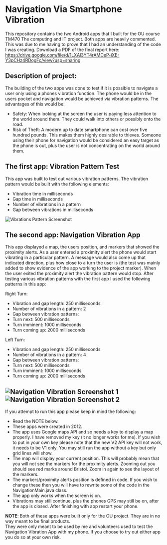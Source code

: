 Navigation Via Smartphone Vibration
========================================

This repository contains the two Android apps that I built for the OU course TM470 The computing 
and IT project. Both apps are heavily commented. This was due to me having to prove that I had an 
understanding of the code I was creating.
Download a PDF of the final report here: https://drive.google.com/file/d/1LXAl3YT4rAMCeP-iXE-Y3pCHz4RDogFc/view?usp=sharing

Description of project:
-------------------------------
The building of the two apps was done to test if it is possible to navigate a user only using a phones
vibration function. The phone would be in the users pocket and navigation would be achieved via 
vibration patterns. The advantages of this would be:

* Safety: When looking at the screen the user is paying less attention to the world around them. They 
could walk into others or possibly onto the road. 
* Risk of Theft: A modern up to date smartphone can cost over five hundred pounds. This makes 
them highly desirable to thieves. Someone using their phone for navigation would be considered an 
easy target as the phone is out, plus the user is not concentrating on the world around them. 

The first app: Vibration Pattern Test
---------------------------------------
This app was built to test out various vibration patterns. The vibration pattern would be built with 
the following elements:
* Vibration time in milliseconds
* Gap time in milliseconds
* Number of vibrations in a pattern
* Gap between vibrations in milliseconds

![Vibrations Pattern Screenshot](https://docs.google.com/uc?id=1AGmfKOfM-QjePzE-Qei_q_sRnQlsvgFo)

The second app: Navigation Vibration App
------------------------------------------
This app displayed a map, the users position, and markers that showed the proximity alerts. As a 
user entered a proximity alert the phone would start vibrating in a particular pattern. A message would 
also come up that indicated direction, plus how close to a turn the user is (the test was mainly added 
to show evidence of the app working to the project marker). When the user exited the proximity alert the 
vibration pattern would stop.  After testing various vibration patterns with the first app I used the 
following patterns in this app:

Right Turn:
* Vibration and gap length: 250 milliseconds
* Number of vibrations in a pattern: 2
* Gap between vibration patterns:
* Turn next: 500 milliseconds
* Turn imminent: 1000 milliseconds
* Turn coming up: 2000 milliseconds

Left Turn:
* Vibration and gap length: 250 milliseconds
* Number of vibrations in a pattern: 4
* Gap between vibration patterns:
* Turn next: 500 milliseconds
* Turn imminent: 1000 milliseconds
* Turn coming up: 2000 milliseconds

![Navigation Vibration Screenshot 1](https://docs.google.com/uc?id=1dBInG5j31_r3QEiL6HJHjluKc5R8PoFh)
![Navigation Vibration Screenshot 2](https://docs.google.com/uc?id=1kqWzUcWfG3W_G53LJ2F0W8Q--FHerrpM)
----------------------------------------------------------------------------
If you attempt to run this app please keep in mind the following:
* Read the NOTE below.
* These apps were created in 2012.
* The app uses Google maps API and so needs a key to display a map properly. I have removed my key (it no 
longer works for me). If you wish to put in your own key please note that the new V2 API key will not work, 
it needs to be V1 only. You may still run the app without a key but only grid lines will show.
* The map will display your current position. This will probably mean that you will not see the markers for the 
proximity alerts. Zooming out you should see red marks around Bristol. Zoom in again to see the layout of 
the markers.
* The markers/proximity alerts position is defined in code. If you wish to change these then you will have to 
rewrite some of the code in the NavigationMain.java class.
* The app only works when the screen is on.
* Vibrations may still continue, plus the phones GPS may still be on, after the app is closed. After finishing 
with app restart your phone.

__NOTE__: Both of these apps were built only for the OU project. They are in no way meant to be final products.  
They were only meant to be used by me and volunteers used to test the Navigation Vibration App with my phone. 
If you choose to try out either app you do so at your own risk.
